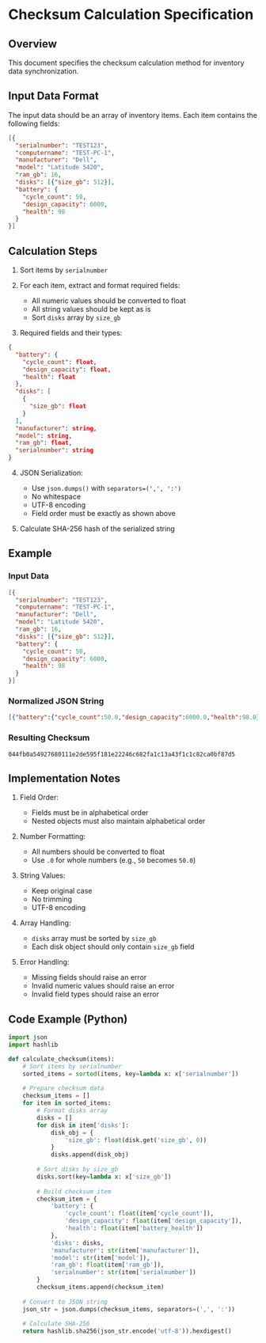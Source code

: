 # Checksum Calculation Specification

## Overview
This document specifies the checksum calculation method for inventory data synchronization.

## Input Data Format
The input data should be an array of inventory items. Each item contains the following fields:

```json
[{
  "serialnumber": "TEST123",
  "computername": "TEST-PC-1", 
  "manufacturer": "Dell",
  "model": "Latitude 5420",
  "ram_gb": 16,
  "disks": [{"size_gb": 512}],
  "battery": {
    "cycle_count": 50,
    "design_capacity": 6000,
    "health": 98
  }
}]
```

## Calculation Steps

1. Sort items by `serialnumber`

2. For each item, extract and format required fields:
   - All numeric values should be converted to float
   - All string values should be kept as is
   - Sort `disks` array by `size_gb`

3. Required fields and their types:
```json
{
  "battery": {
    "cycle_count": float,
    "design_capacity": float,
    "health": float
  },
  "disks": [
    {
      "size_gb": float
    }
  ],
  "manufacturer": string,
  "model": string,
  "ram_gb": float,
  "serialnumber": string
}
```

4. JSON Serialization:
   - Use `json.dumps()` with `separators=(',', ':')`
   - No whitespace
   - UTF-8 encoding
   - Field order must be exactly as shown above

5. Calculate SHA-256 hash of the serialized string

## Example

### Input Data
```json
[{
  "serialnumber": "TEST123",
  "computername": "TEST-PC-1", 
  "manufacturer": "Dell",
  "model": "Latitude 5420",
  "ram_gb": 16,
  "disks": [{"size_gb": 512}],
  "battery": {
    "cycle_count": 50,
    "design_capacity": 6000,
    "health": 98
  }
}]
```

### Normalized JSON String
```json
[{"battery":{"cycle_count":50.0,"design_capacity":6000.0,"health":98.0},"disks":[{"size_gb":512.0}],"manufacturer":"Dell","model":"Latitude 5420","ram_gb":16.0,"serialnumber":"TEST123"}]
```

### Resulting Checksum
```
044fb0a54927680111e2de595f181e22246c682fa1c13a43f1c1c82ca0bf87d5
```

## Implementation Notes

1. Field Order:
   - Fields must be in alphabetical order
   - Nested objects must also maintain alphabetical order

2. Number Formatting:
   - All numbers should be converted to float
   - Use `.0` for whole numbers (e.g., `50` becomes `50.0`)

3. String Values:
   - Keep original case
   - No trimming
   - UTF-8 encoding

4. Array Handling:
   - `disks` array must be sorted by `size_gb`
   - Each disk object should only contain `size_gb` field

5. Error Handling:
   - Missing fields should raise an error
   - Invalid numeric values should raise an error
   - Invalid field types should raise an error

## Code Example (Python)

```python
import json
import hashlib

def calculate_checksum(items):
    # Sort items by serialnumber
    sorted_items = sorted(items, key=lambda x: x['serialnumber'])
    
    # Prepare checksum data
    checksum_items = []
    for item in sorted_items:
        # Format disks array
        disks = []
        for disk in item['disks']:
            disk_obj = {
                'size_gb': float(disk.get('size_gb', 0))
            }
            disks.append(disk_obj)
        
        # Sort disks by size_gb
        disks.sort(key=lambda x: x['size_gb'])
        
        # Build checksum item
        checksum_item = {
            'battery': {
                'cycle_count': float(item['cycle_count']),
                'design_capacity': float(item['design_capacity']),
                'health': float(item['battery_health'])
            },
            'disks': disks,
            'manufacturer': str(item['manufacturer']),
            'model': str(item['model']),
            'ram_gb': float(item['ram_gb']),
            'serialnumber': str(item['serialnumber'])
        }
        checksum_items.append(checksum_item)
    
    # Convert to JSON string
    json_str = json.dumps(checksum_items, separators=(',', ':'))
    
    # Calculate SHA-256
    return hashlib.sha256(json_str.encode('utf-8')).hexdigest()
``` 